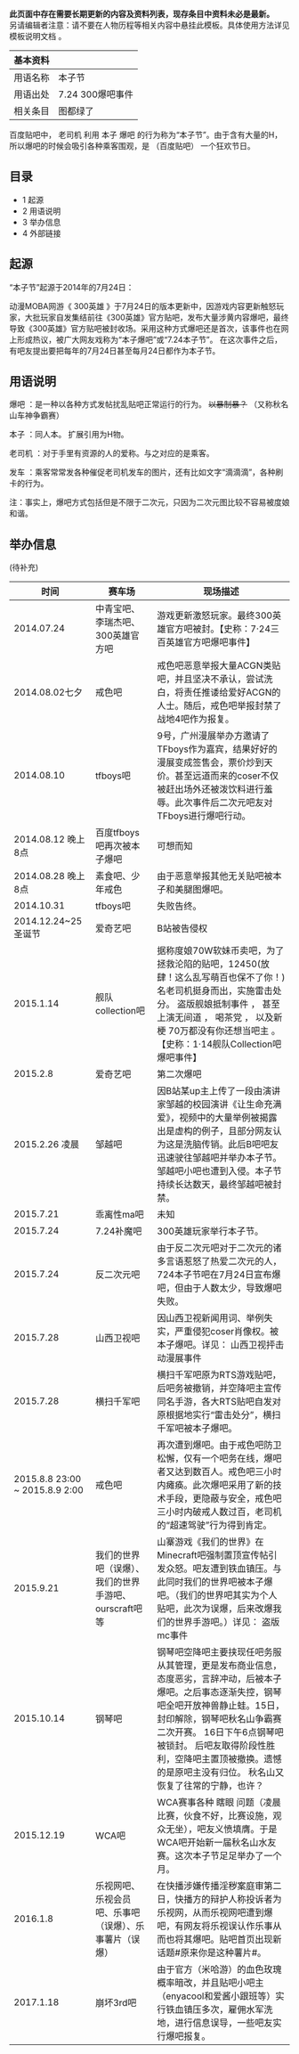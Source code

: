 **此页面中存在需要长期更新的内容及资料列表，现存条目中资料未必是最新。**  
另请编辑者注意：请不要在人物历程等相关内容中悬挂此模板。具体使用方法详见  模板说明文档  。

|  **基本资料**  ||
|---|---|
|用语名称  |  本子节   |
|用语出处  |  7.24 300爆吧事件   |
|相关条目  |  图都绿了   |
  
百度贴吧中，  老司机  利用  本子  爆吧  的行为称为“本子节”。由于含有大量的H，所以爆吧的时候会吸引各种乘客围观，是  （百度贴吧）
一个狂欢节日。

  

##  目录

  * 1  起源 
  * 2  用语说明 
  * 3  举办信息 
  * 4  外部链接 

##  起源

“本子节”起源于2014年的7月24日：

动漫MOBA网游《  300英雄
》于7月24日的版本更新中，因游戏内容更新触怒玩家，大批玩家自发集结前往《300英雄》官方贴吧，发布大量涉黄内容爆吧，最终导致《300英雄》官方贴吧被封收场。采用这种方式爆吧还是首次，该事件也在网上形成热议，被广大网友戏称为“本子爆吧”或“7.24本子节”。
在这次事件之后，有吧友提出要把每年的7月24日甚至每月24日都作为本子节。

##  用语说明

爆吧  ：是一种以各种方式发帖扰乱贴吧正常运行的行为。 ~~以暴制暴？~~ （又称秋名山车神争霸赛）

本子  ：同人本。  扩展引用为H物。

老司机  ：对于手里有资源的人的爱称。与之对应的是乘客。

发车  ：乘客常常发各种催促老司机发车的图片，还有比如文字“滴滴滴”，各种刷卡的行为。

注：事实上，爆吧方式包括但是不限于二次元，只因为二次元图比较不容易被度娘和谐。

##  举办信息

(待补充)

|  时间  |  赛车场  |  现场描述   
---|---|---  
2014.07.24  |  中青宝吧、李瑞杰吧、300英雄官方吧  |  游戏更新激怒玩家。最终300英雄官方吧被封。【史称：7·24三百英雄官方吧爆吧事件】   
2014.08.02七夕  |  戒色吧  |  戒色吧恶意举报大量ACGN类贴吧，并且坚决不承认，尝试洗白，将责任推诿给爱好ACGN的人士。随后，戒色吧举报封禁了战地4吧作为报复。   
2014.08.10  |  tfboys吧  |  9号，广州漫展举办方邀请了TFboys作为嘉宾，结果好好的漫展变成签售会，票价炒到天价。甚至远道而来的coser不仅被赶出场外还被泼饮料进行羞辱。此次事件后二次元吧友对TFboys进行爆吧行动。   
2014.08.12 晚上8点  |  百度tfboys吧再次被本子爆吧  |  可想而知   
2014.08.28 晚上8点  |  素食吧、少年戒色  |  由于恶意举报其他无关贴吧被本子和美腿图爆吧。   
2014.10.31  |  tfboys吧  |  失败告终。   
2014.12.24~25 圣诞节  |  爱奇艺吧  |  B站被告侵权   
2015.1.14  |  舰队collection吧  |  据称度娘70W软妹币卖吧，为了拯救沦陷的贴吧，12450(放肆！这么乱写萌百也保不了你！)名老司机挺身而出，实施雷击处分。  盗版舰娘抵制事件  ，  甚至上演无间道  ，  喝茶党  ， 以及新梗  70万都没有你还想当吧主  。【史称：1·14舰队Collection吧爆吧事件】   
2015.2.8  |  爱奇艺吧  |  第二次爆吧   
2015.2.26 凌晨  |  邹越吧  |  因B站某up主上传了一段由演讲家邹越的校园演讲《让生命充满爱》，视频中的大量举例被揭露出是虚构的例子，且部分网友认为这是洗脑传销。此后B吧吧友迅速驶往邹越吧并举办本子节。邹越吧小吧也遭到入侵。本子节持续长达数天，最终邹越吧被封禁。   
2015.7.21  |  乖离性ma吧  |  未知   
2015.7.24  |  7.24补魔吧  |  300英雄玩家举行本子节。   
2015.7.24  |  反二次元吧  |  由于反二次元吧对于二次元的诸多言语惹怒了热爱二次元的人，724本子节吧在7月24日宣布爆吧，但由于人数太少，导致爆吧失败。   
2015.7.28  |  山西卫视吧  |  因山西卫视新闻用词、举例失实，严重侵犯coser肖像权。被本子爆吧。详见：  山西卫视抨击动漫展事件   
2015.7.28  |  横扫千军吧  |  横扫千军吧原为RTS游戏贴吧，后吧务被撤销，并空降吧主宣传同名手游，各大RTS贴吧自发对原根据地实行“雷击处分”，横扫千军吧被本子爆吧。   
2015.8.8 23:00 ~ 2015.8.9 2:00  |  戒色吧  |  再次遭到爆吧。由于戒色吧防卫松懈，仅有一个吧务在线，爆吧者又达到数百人。戒色吧三小时内瘫痪。此次爆吧采用了新的技术手段，更隐蔽与安全，戒色吧三小时内破戒人数过百，老司机的“超速驾驶”行为得到肯定。   
2015.9.21  |  我们的世界吧（误爆）、我们的世界手游吧、ourscraft吧 等  |  山寨游戏《我们的世界》在Minecraft吧强制置顶宣传帖引发众怒。吧友遭到铁血镇压。与此同时我们的世界吧被本子爆吧。（我们的世界吧其实为个人贴吧，此次为误爆，后来改爆我们的世界手游吧。）详见：  盗版mc事件   
2015.10.14  |  钢琴吧  |  钢琴吧空降吧主要挟现任吧务服从其管理，更是发布商业信息，态度恶劣，言辞冲动，后被本子爆吧。之后事态逐渐失控，钢琴吧全吧开放神兽静止蛙。15日，封印解除，钢琴吧秋名山争霸赛二次开赛。  16日下午6点钢琴吧被锁封。 后吧友取得阶段性胜利，空降吧主置顶被撤换。遗憾的是原吧主没有归位。  秋名山又恢复了往常的宁静，也许？  </br>  
2015.12.19  |  WCA吧  |  WCA赛事各种  瞎眼  问题（凌晨比赛，伙食不好，比赛设施，观众无坐），吧友义愤填膺。于是WCA吧开始新一届秋名山水友赛。这次本子节足足举办了一个月。   
2016.1.8  |  乐视网吧、乐视会员吧、乐事吧（误爆）、乐事薯片（误爆）  |  在快播涉嫌传播淫秽案庭审第二日，快播方的辩护人称投诉者为乐视网，从而乐视网吧遭到爆吧，有网友将乐视误认作乐事从而也将其爆吧。贴吧首页出现新话题#原来你是这种薯片#。   
2017.1.18  |  崩坏3rd吧  |  由于官方（米哈游）的血色玫瑰概率暗改，并且贴吧小吧主（enyacool和爱酱小跟班等）实行铁血镇压多次，雇佣水军洗地，进行信息误导，一些吧友实行爆吧报复。   
  
  